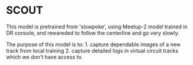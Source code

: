 # SCOUT

This model is pretrained from 'slowpoke', using Meetup-2 model trained in DR console,
and rewareded to follow the centerline and go very slowly.

The purpose of this model is to:
	1. capture dependable images of a new track from local training
	2. capture detailed logs in virtual circuit tracks which we don't have access to
